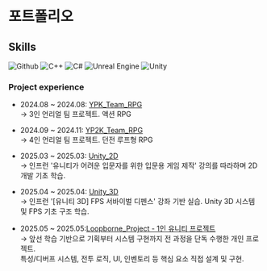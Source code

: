 # 포트폴리오

## Skills  
![Github](https://img.shields.io/badge/GitHub-000?style=flat&logo=github&logoColor=white)
![C++](https://img.shields.io/badge/C++-00599C?style=flat&logo=c%2B%2B&logoColor=white)
![C#](https://img.shields.io/badge/C%23-239120?style=flat&logo=c-sharp&logoColor=white)
![Unreal Engine](https://img.shields.io/badge/Unreal-313131?style=flat&logo=unrealengine)
![Unity](https://img.shields.io/badge/Unity-000?style=flat&logo=unity&logoColor=white)


### Project experience

- 2024.08 ~ 2024.08: [YPK_Team_RPG](https://github.com/iristopvt/YPK_Team_RPG)  
  → 3인 언리얼 팀 프로젝트. 액션 RPG
  
- 2024.09 ~ 2024.11: [YP2K_Team_RPG](https://github.com/iristopvt/YP2K_Team_RPG)  
  → 4인 언리얼 팀 프로젝트. 던전 루프형 RPG
  
- 2025.03 ~ 2025.03: [Unity_2D](https://github.com/iristopvt/Unity-2D)  
  → 인프런 '유니티가 어려운 입문자를 위한 입문용 게임 제작' 강의를 따라하며 2D 개발 기초 학습.  

- 2025.04 ~ 2025.04: [Unity_3D](https://github.com/iristopvt/Unity-3D)  
  → 인프런 '[유니티 3D] FPS 서바이벌 디펜스' 강좌 기반 실습. Unity 3D 시스템 및 FPS 기초 구조 학습.
  
- 2025.05 ~ 2025.05:[Loopborne_Project - 1인 유니티 프로젝트](https://github.com/iristopvt/Loopborne_Project)    
  → 앞선 학습 기반으로 기획부터 시스템 구현까지 전 과정을 단독 수행한 개인 프로젝트.  
    특성/디버프 시스템, 전투 로직, UI, 인벤토리 등 핵심 요소 직접 설계 및 구현.  


